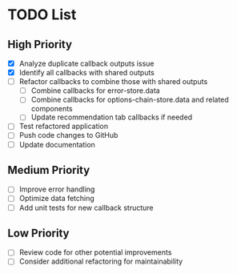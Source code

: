 # TODO List

## High Priority
- [x] Analyze duplicate callback outputs issue
- [x] Identify all callbacks with shared outputs
- [ ] Refactor callbacks to combine those with shared outputs
  - [ ] Combine callbacks for error-store.data
  - [ ] Combine callbacks for options-chain-store.data and related components
  - [ ] Update recommendation tab callbacks if needed
- [ ] Test refactored application
- [ ] Push code changes to GitHub
- [ ] Update documentation

## Medium Priority
- [ ] Improve error handling
- [ ] Optimize data fetching
- [ ] Add unit tests for new callback structure

## Low Priority
- [ ] Review code for other potential improvements
- [ ] Consider additional refactoring for maintainability
